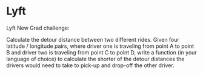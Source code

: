 # Lyft

Lyft New Grad challenge:

Calculate the detour distance between two different rides. 
Given four latitude / longitude pairs, where driver one is traveling from point A to point B and 
driver two is traveling from point C to point D, 
write a function (in your language of choice) to calculate the shorter of the detour distances 
the drivers would need to take to pick-up and drop-off the other driver.
